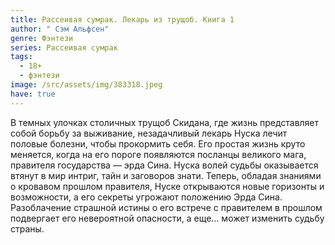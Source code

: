 ```yaml
---
title: Рассеивая сумрак. Лекарь из трущоб. Книга 1
author: " Сэм Альфсен"
genre: Фэнтези
series: Рассеивая сумрак
tags:
  - 18+
  - фэнтези
image: /src/assets/img/383318.jpeg
have: true
---
```

В темных улочках столичных трущоб Скидана, где жизнь представляет собой борьбу за выживание, незадачливый лекарь Нуска лечит половые болезни, чтобы прокормить себя. Его простая жизнь круто меняется, когда на его пороге появляются посланцы великого мага, правителя государства — эрда Сина. Нуска волей судьбы оказывается втянут в мир интриг, тайн и заговоров знати. Теперь, обладая знаниями о кровавом прошлом правителя, Нуске открываются новые горизонты и возможности, а его секреты угрожают положению Эрда Сина. Разоблачение страшной истины о его встрече с правителем в прошлом подвергает его невероятной опасности, а еще… может изменить судьбу страны.
